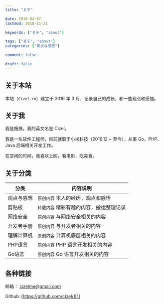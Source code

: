 ```yaml
---
title: "关于"

date: 2016-04-07
lastmod: 2018-11-21

keywords: ["关于", "about"]

tags: ["关于", "about"]
categories: ["观点与感想"]

comment: false

draft: false
---
```


## 关于本站

本站（`Cizel.cn`）建立于 2016 年 3 月，记录自己的成长，和一些观点和感悟。

## 关于我

我是施臻，我的英文名是 Cizel。

我是一名软件工程师，目前就职于小米科技（2016.12 ~ 至今），从事 Go、PHP、Java 后端相关开发工作。

在空闲的时间，我喜欢上网，看电影，吃美食。

## 关于分类

| 分类 | 内容说明 |
| --- | --- |
| 观点与感想 | `原创内容` 本人的经历，观点和感悟 |
| 剪贴板 | `转载内容` 精彩有趣的内容，搬运整理记录 |
| 网络安全 | `原创内容` 与网络安全相关的内容 |
| 开发者手册 | `原创内容` 与开发者相关的内容 |
| 理解计算机 | `原创内容` 计算机底层相关的内容 | 
| PHP语言 | `原创内容` PHP 语言开发相关的内容 |
| Go语言 | `原创内容` Go 语言开发相关的内容 |

## 各种链接

邮箱： cizelme@gmail.com

Github: [https://github.com/cizel/][1]

[1]:https://github.com/cizel
